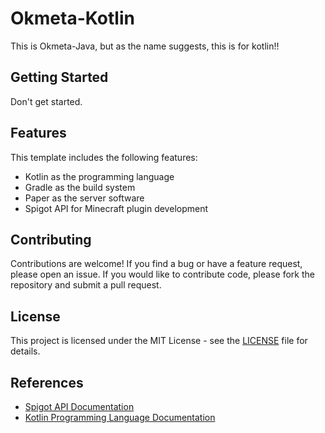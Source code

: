 # Okmeta-Kotlin
This is Okmeta-Java, but as the name suggests, this is for kotlin!!

## Getting Started

Don't get started.

## Features

This template includes the following features:

- Kotlin as the programming language
- Gradle as the build system
- Paper as the server software
- Spigot API for Minecraft plugin development

## Contributing

Contributions are welcome! If you find a bug or have a feature request, please open an issue. If you would like to contribute code, please fork the repository and submit a pull request.

## License

This project is licensed under the MIT License - see the [LICENSE](LICENSE) file for details.

## References

- [Spigot API Documentation](https://hub.spigotmc.org/javadocs/spigot/)
- [Kotlin Programming Language Documentation](https://kotlinlang.org/docs/home.html)
